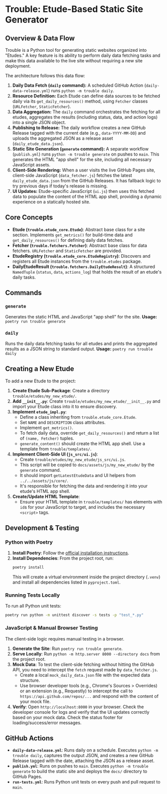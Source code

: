 # Trouble: Etude-Based Static Site Generator

## Overview & Data Flow

Trouble is a Python tool for generating static websites organized into "Etudes." A key feature is its ability to perform daily data fetching tasks and make this data available to the live site without requiring a new site deployment.

The architecture follows this data flow:
1.  **Daily Data Fetch (`daily` command):** A scheduled GitHub Action (`daily-data-release.yml`) runs `python -m trouble daily`.
2.  **Resource Definition:** Each Etude can define data sources to be fetched daily via its `get_daily_resources()` method, using `Fetcher` classes (`URLFetcher`, `StaticFetcher`).
3.  **Data Aggregation:** The `daily` command orchestrates the fetching for all etudes, aggregates the results (including status, data, and action logs) into a single JSON object.
4.  **Publishing to Release:** The daily workflow creates a new GitHub Release tagged with the current date (e.g., `data-YYYY-MM-DD`) and uploads the aggregated JSON as a release asset (`daily_etude_data.json`).
5.  **Static Site Generation (`generate` command):** A separate workflow (`publish.yml`) runs `python -m trouble generate` on pushes to `main`. This generates the HTML "app shell" for the site, including all necessary JavaScript assets.
6.  **Client-Side Rendering:** When a user visits the live GitHub Pages site, client-side JavaScript (`data_fetcher.js`) fetches the latest `daily_etude_data.json` from the GitHub Releases. It has fallback logic to try previous days if today's release is missing.
7.  **UI Updates:** Etude-specific JavaScript (`ui.js`) then uses this fetched data to populate the content of the HTML app shell, providing a dynamic experience on a statically hosted site.

## Core Concepts

*   **Etude (`trouble.etude_core.Etude`)**: Abstract base class for a site section. Implements `get_metrics()` for build-time data and `get_daily_resources()` for defining daily data fetches.
*   **Fetcher (`trouble.fetchers.Fetcher`)**: Abstract base class for data fetchers. `URLFetcher` and `StaticFetcher` are provided.
*   **EtudeRegistry (`trouble.etude_core.EtudeRegistry`)**: Discovers and registers all Etude instances from the `trouble.etudes` package.
*   **DailyEtudeResult (`trouble.fetchers.DailyEtudeResult`)**: A structured `NamedTuple` (`status`, `data`, `actions_log`) that holds the result of an etude's daily tasks.

## Commands

### `generate`
Generates the static HTML and JavaScript "app shell" for the site.
**Usage:** `poetry run trouble generate`

### `daily`
Runs the daily data fetching tasks for all etudes and prints the aggregated results as a JSON string to standard output.
**Usage:** `poetry run trouble daily`

## Creating a New Etude

To add a new Etude to the project:

1.  **Create Etude Sub-Package**: Create a directory `trouble/etudes/my_new_etude/`.
2.  **Add `__init__.py`**: Create `trouble/etudes/my_new_etude/__init__.py` and import your Etude class into it to ensure discovery.
3.  **Implement `etude_impl.py`**:
    *   Define a class inheriting from `trouble.etude_core.Etude`.
    *   Set `NAME` and `DESCRIPTION` class attributes.
    *   Implement `get_metrics()`.
    *   To fetch daily data, override `get_daily_resources()` and return a list of `(name, Fetcher)` tuples.
    *   `generate_content()` should create the HTML app shell. Use a template from `trouble/templates/`.
4.  **Implement Client-Side UI (`js_src/ui.js`)**:
    *   Create `trouble/etudes/my_new_etude/js_src/ui.js`.
    *   This script will be copied to `docs/assets/js/my_new_etude/` by the `generate` command.
    *   It should import `getLatestEtudeData` and UI helpers from `../../assets/js/core/`.
    *   It's responsible for fetching the data and rendering it into your etude's HTML app shell.
5.  **Create/Update HTML Template**:
    *   Ensure your HTML template in `trouble/templates/` has elements with `id`s for your JavaScript to target, and includes the necessary `<script>` tags.

## Development & Testing

### Python with Poetry

1.  **Install Poetry**: Follow the [official installation instructions](https://python-poetry.org/docs/#installation).
2.  **Install Dependencies**: From the project root, run:
    ```bash
    poetry install
    ```
    This will create a virtual environment inside the project directory (`.venv`) and install all dependencies listed in `pyproject.toml`.

### Running Tests Locally
To run all Python unit tests:
```bash
poetry run python -m unittest discover -s tests -p "test_*.py"
```

### JavaScript & Manual Browser Testing
The client-side logic requires manual testing in a browser.

1.  **Generate the Site**: Run `poetry run trouble generate`.
2.  **Serve Locally**: Run `python -m http.server 8000 --directory docs` from the project root.
3.  **Mock Data**: To test the client-side fetching without hitting the GitHub API, you need to intercept the `fetch` request made by `data_fetcher.js`.
    *   Create a local `mock_daily_data.json` file with the expected data structure.
    *   Use browser developer tools (e.g., Chrome's Sources > Overrides) or an extension (e.g., Requestly) to intercept the call to `https://api.github.com/repos/...` and respond with the content of your mock file.
4.  **Verify**: Open `http://localhost:8000` in your browser. Check the developer console for logs and verify that the UI updates correctly based on your mock data. Check the status footer for loading/success/error messages.

## GitHub Actions

*   **`daily-data-release.yml`**: Runs daily on a schedule. Executes `python -m trouble daily`, captures the output JSON, and creates a new GitHub Release tagged with the date, attaching the JSON as a release asset.
*   **`publish.yml`**: Runs on pushes to `main`. Executes `python -m trouble generate` to build the static site and deploys the `docs/` directory to GitHub Pages.
*   **`run-tests.yml`**: Runs Python unit tests on every push and pull request to `main`.
